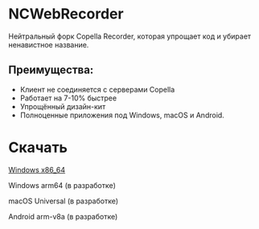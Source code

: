 # NCWebRecorder
Нейтральный форк Copella Recorder, которая упрощает код и убирает ненавистное название.
## Преимущества:
- Клиент не соединяется с серверами Copella
- Работает на 7-10% быстрее
- Упрощённый дизайн-кит
- Полноценные приложения под Windows, macOS и Android.
# Скачать
[Windows x86_64](https://kektris.github.io/ncwr/ncwr.exe)

Windows arm64 (в разработке)

macOS Universal (в разработке)

Android arm-v8a (в разработке)
